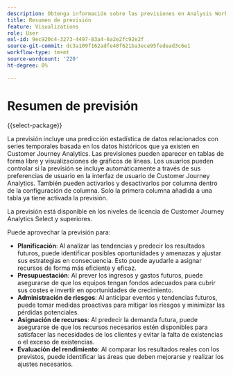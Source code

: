 ```yaml
---
description: Obtenga información sobre las previsiones en Analysis Workspace.
title: Resumen de previsión
feature: Visualizations
role: User
exl-id: 9ec920c4-3273-4497-83a4-6a2e2fc92e2f
source-git-commit: dc3a109f162adfe48f621ba3ece95fedead3c6e1
workflow-type: tm+mt
source-wordcount: '220'
ht-degree: 0%

---
```


# Resumen de previsión

{{select-package}}

La previsión incluye una predicción estadística de datos relacionados con series temporales basada en los datos históricos que ya existen en Customer Journey Analytics. Las previsiones pueden aparecer en tablas de forma libre y visualizaciones de gráficos de líneas. Los usuarios pueden controlar si la previsión se incluye automáticamente a través de sus preferencias de usuario en la interfaz de usuario de Customer Journey Analytics. También pueden activarlos y desactivarlos por columna dentro de la configuración de columna. Solo la primera columna añadida a una tabla ya tiene activada la previsión.

La previsión está disponible en los niveles de licencia de Customer Journey Analytics Select y superiores.

Puede aprovechar la previsión para:

* **Planificación**: Al analizar las tendencias y predecir los resultados futuros, puede identificar posibles oportunidades y amenazas y ajustar sus estrategias en consecuencia. Esto puede ayudarle a asignar recursos de forma más eficiente y eficaz.
* **Presupuestación**: Al prever los ingresos y gastos futuros, puede asegurarse de que los equipos tengan fondos adecuados para cubrir sus costes e invertir en oportunidades de crecimiento.
* **Administración de riesgos**: Al anticipar eventos y tendencias futuros, puede tomar medidas proactivas para mitigar los riesgos y minimizar las pérdidas potenciales.
* **Asignación de recursos**: Al predecir la demanda futura, puede asegurarse de que los recursos necesarios estén disponibles para satisfacer las necesidades de los clientes y evitar la falta de existencias o el exceso de existencias.
* **Evaluación del rendimiento**: Al comparar los resultados reales con los previstos, puede identificar las áreas que deben mejorarse y realizar los ajustes necesarios.
